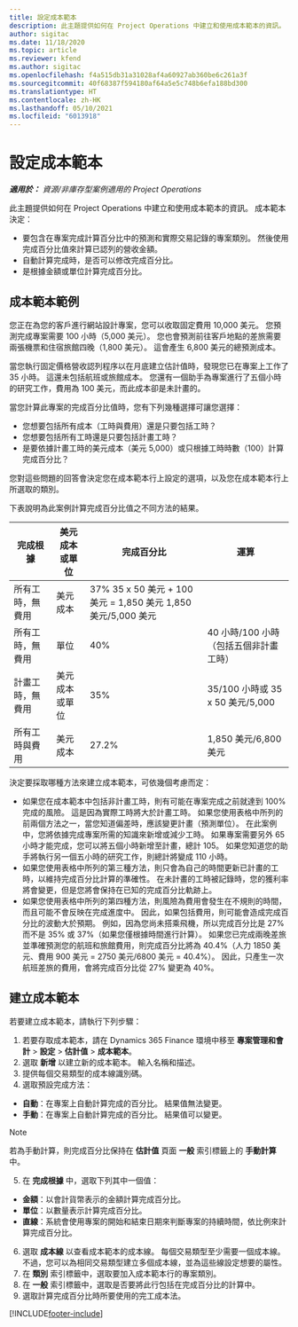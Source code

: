 ```yaml
---
title: 設定成本範本
description: 此主題提供如何在 Project Operations 中建立和使用成本範本的資訊。
author: sigitac
ms.date: 11/18/2020
ms.topic: article
ms.reviewer: kfend
ms.author: sigitac
ms.openlocfilehash: f4a515db31a31028af4a60927ab360be6c261a3f
ms.sourcegitcommit: 40f68387f594180af64a5e5c748b6efa188bd300
ms.translationtype: HT
ms.contentlocale: zh-HK
ms.lasthandoff: 05/10/2021
ms.locfileid: "6013918"
---
```

# <a name="set-up-cost-templates"></a>設定成本範本

_**適用於：** 資源/非庫存型案例適用的 Project Operations_


此主題提供如何在 Project Operations 中建立和使用成本範本的資訊。 成本範本決定：

- 要包含在專案完成計算百分比中的預測和實際交易記錄的專案類別。 然後使用完成百分比值來計算已認列的營收金額。
- 自動計算完成時，是否可以修改完成百分比。
- 是根據金額或單位計算完成百分比。

## <a name="cost-template-example"></a>成本範本範例

您正在為您的客戶進行網站設計專案，您可以收取固定費用 10,000 美元。 您預測完成專案需要 100 小時（5,000 美元）。 您也會預測前往客戶地點的差旅需要兩張機票和住宿旅館四晚（1,800 美元）。 這會產生 6,800 美元的總預測成本。

當您執行固定價格營收認列程序以在月底建立估計值時，發現您已在專案上工作了 35 小時。 這還未包括航班或旅館成本。 您還有一個助手為專案進行了五個小時的研究工作，費用為 100 美元，而此成本卻是未計畫的。

當您計算此專案的完成百分比值時，您有下列幾種選擇可讓您選擇：

- 您想要包括所有成本（工時與費用）還是只要包括工時？
- 您想要包括所有工時還是只要包括計畫工時？
- 是要依據計畫工時的美元成本（美元 5,000）或只根據工時時數（100）計算完成百分比？

您對這些問題的回答會決定您在成本範本行上設定的選項，以及您在成本範本行上所選取的類別。

下表說明為此案例計算完成百分比值之不同方法的結果。

| 完成根據 | 美元成本或單位 | 完成百分比 | 運算 |
| --- | --- | --- | --- |
| 所有工時，無費用 | 美元成本 | 37% 35 x 50 美元 + 100 美元 = 1,850 美元 1,850 美元/5,000 美元 |
| 所有工時，無費用 | 單位  | 40% | 40 小時/100 小時（包括五個非計畫工時） |
| 計畫工時，無費用 | 美元成本或單位 | 35% | 35/100 小時或 35 x 50 美元/5,000 |
| 所有工時與費用 | 美元成本 | 27.2% | 1,850 美元/6,800 美元 |

決定要採取哪種方法來建立成本範本，可依幾個考慮而定：

- 如果您在成本範本中包括非計畫工時，則有可能在專案完成之前就達到 100% 完成的風險。 這是因為實際工時將大於計畫工時。 如果您使用表格中所列的前兩個方法之一，當您知道偏差時，應該變更計畫（預測單位）。 在此案例中，您將依據完成專案所需的知識來新增或減少工時。 如果專案需要另外 65 小時才能完成，您可以將五個小時新增至計畫，總計 105。 如果您知道您的助手將執行另一個五小時的研究工作，則總計將變成 110 小時。
- 如果您使用表格中所列的第三種方法，則只會為自己的時間更新已計畫的工時，以維持完成百分比計算的準確性。 在未計畫的工時被記錄時，您的獲利率將會變更，但是您將會保持在已知的完成百分比軌跡上。
- 如果您使用表格中所列的第四種方法，則風險為費用會發生在不規則的時間，而且可能不會反映在完成進度中。 因此，如果包括費用，則可能會造成完成百分比的波動大於預期。 例如，因為您尚未搭乘飛機，所以完成百分比是 27% 而不是 35% 或 37%（如果您僅根據時間進行計算）。 如果您已完成兩晚差旅並準確預測您的航班和旅館費用，則完成百分比將為 40.4%（人力 1850 美元、費用 900 美元 = 2750 美元/6800 美元 = 40.4%）。 因此，只產生一次航班差旅的費用，會將完成百分比從 27% 變更為 40%。

## <a name="create-cost-templates"></a>建立成本範本
若要建立成本範本，請執行下列步驟：

1. 若要存取成本範本，請在 Dynamics 365 Finance 環境中移至 **專案管理和會計** > **設定** > **估計值** > **成本範本**。
2. 選取 **新增** 以建立新的成本範本。 輸入名稱和描述。
3. 提供每個交易類型的成本線識別碼。
4. 選取預設完成方法：

  - **自動**：在專案上自動計算完成的百分比。 結果值無法變更。
  - **手動**：在專案上自動計算完成的百分比。 結果值可以變更。

  > [!NOTE]
  > 若為手動計算，則完成百分比保持在 **估計值** 頁面 **一般** 索引標籤上的 **手動計算** 中。

5. 在 **完成根據** 中，選取下列其中一個值：

  - **金額**：以會計貨幣表示的金額計算完成百分比。
  - **單位**：以數量表示計算完成百分比。
  - **直線**：系統會使用專案的開始和結束日期來判斷專案的持續時間，依比例來計算完成百分比。

6. 選取 **成本線** 以查看成本範本的成本線。 每個交易類型至少需要一個成本線。 不過，您可以為相同交易類型建立多個成本線，並為這些線設定想要的屬性。
7. 在 **類別** 索引標籤中，選取要加入成本範本行的專案類別。
8. 在 **一般** 索引標籤中，選取是否要將此行包括在完成百分比的計算中。
9. 選取計算完成百分比時所要使用的完工成本法。


[!INCLUDE[footer-include](../includes/footer-banner.md)]
